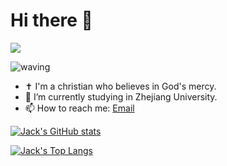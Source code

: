 # Hi there 👋  

![](https://komarev.com/ghpvc/?username=Jack-Chan-2001&label=PROFILE_VIEWS)

![waving](https://capsule-render.vercel.app/api?type=waving&height=200&text=I'm%20Jack%20Chan&fontAlign=60&fontAlignY=30&color=8ba6ff&fontColor=ffffff)

- ✝ I'm a christian who believes in God's mercy.
- 🔭 I’m currently studying in Zhejiang University.
- 📫 How to reach me: [Email](mailto:chenjieke2001@gmail.com?subject=[GitHub]%20)


<!--
**Jack-Chan-2001/Jack-Chan-2001** is a ✨ _special_ ✨ repository because its `README.md` (this file) appears on your GitHub profile.

Here are some ideas to get you started:

- 🔭 I’m currently working on ...
- 🌱 I’m currently learning ...
- 👯 I’m looking to collaborate on ...
- 🤔 I’m looking for help with ...
- 💬 Ask me about ...
- 📫 How to reach me: ...
- 😄 Pronouns: ...
- ⚡ Fun fact: ...
-->

[![Jack's GitHub stats](https://github-readme-stats.vercel.app/api?username=Jack-Chan-2001&show_icons=true&theme=react)](https://github.com/anuraghazra/github-readme-stats)

[![Jack's Top Langs](https://github-readme-stats.vercel.app/api/top-langs/?username=Jack-Chan-2001&theme=tokyonight)](https://github.com/anuraghazra/github-readme-stats)
